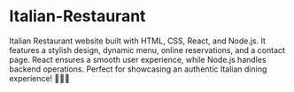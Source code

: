 # Italian-Restaurant
Italian Restaurant website built with HTML, CSS, React, and Node.js. It features a stylish design, dynamic menu, online reservations, and a contact page. React ensures a smooth user experience, while Node.js handles backend operations. Perfect for showcasing an authentic Italian dining experience! 🍝🇮🇹

